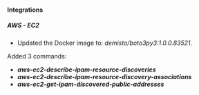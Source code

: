 
#### Integrations

##### AWS - EC2

- Updated the Docker image to: *demisto/boto3py3:1.0.0.83521*.

Added 3 commands:
- ***aws-ec2-describe-ipam-resource-discoveries***
- ***aws-ec2-describe-ipam-resource-discovery-associations***
- ***aws-ec2-get-ipam-discovered-public-addresses***
